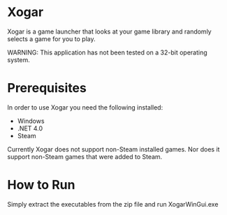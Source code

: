 Xogar
=====

Xogar is a game launcher that looks at your game library and randomly selects a game for you to play.

WARNING: This application has not been tested on a 32-bit operating system.

Prerequisites
=============

In order to use Xogar you need the following installed:

* Windows
* .NET 4.0
* Steam

Currently Xogar does not support non-Steam installed games.  Nor does it support non-Steam games that were added to Steam.

How to Run
==========

Simply extract the executables from the zip file and run XogarWinGui.exe

